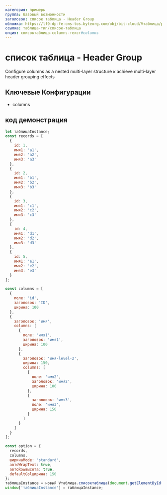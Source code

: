 ```yaml
---
категория: примеры
группа: базовый возможности
заголовок: список таблица - Header Group
обложка: https://lf9-dp-fe-cms-tos.byteorg.com/obj/bit-cloud/Vтаблица/preview/список-таблица-header-group.png
ссылка: таблица-тип/список-таблица
опция: списоктаблица-columns-текст#columns
---
```


# список таблица - Header Group

Configure columns as a nested multi-layer structure к achieve multi-layer header grouping effects

## Ключевые Конфигурации

- columns

## код демонстрация

```javascript liveдемонстрация template=vтаблица
let таблицаInstance;
const records = [
  {
    id: 1,
    имя1: 'a1',
    имя2: 'a2',
    имя3: 'a3'
  },
  {
    id: 2,
    имя1: 'b1',
    имя2: 'b2',
    имя3: 'b3'
  },
  {
    id: 3,
    имя1: 'c1',
    имя2: 'c2',
    имя3: 'c3'
  },
  {
    id: 4,
    имя1: 'd1',
    имя2: 'd2',
    имя3: 'd3'
  },
  {
    id: 5,
    имя1: 'e1',
    имя2: 'e2',
    имя3: 'e3'
  }
];

const columns = [
  {
    поле: 'id',
    заголовок: 'ID',
    ширина: 100
  },
  {
    заголовок: 'имя',
    columns: [
      {
        поле: 'имя1',
        заголовок: 'имя1',
        ширина: 100
      },
      {
        заголовок: 'имя-level-2',
        ширина: 150,
        columns: [
          {
            поле: 'имя2',
            заголовок: 'имя2',
            ширина: 100
          },
          {
            заголовок: 'имя3',
            поле: 'имя3',
            ширина: 150
          }
        ]
      }
    ]
  }
];

const option = {
  records,
  columns,
  ширинаMode: 'standard',
  автоWrapText: true,
  автоRowвысота: true,
  defaultColширина: 150
};
таблицаInstance = новый Vтаблица.списоктаблица(document.getElementById(CONTAINER_ID), option);
window['таблицаInstance'] = таблицаInstance;
```
